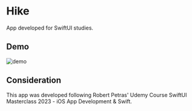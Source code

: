 
# Hike

App developed for SwiftUI studies.

## Demo
![demo](demonstration.gif)

## Consideration
This app was developed following Robert Petras' Udemy Course SwiftUI Masterclass 2023 - iOS App Development & Swift.

